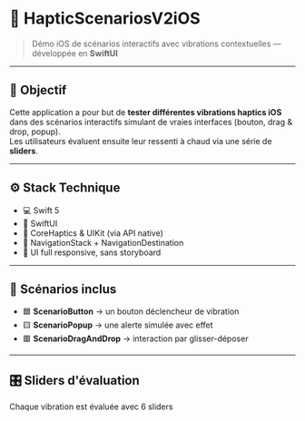 # 📱 HapticScenariosV2iOS

> Démo iOS de scénarios interactifs avec vibrations contextuelles — développée en **SwiftUI**

---

## 🎯 Objectif

Cette application a pour but de **tester différentes vibrations haptics iOS** dans des scénarios interactifs simulant de vraies interfaces (bouton, drag & drop, popup).  
Les utilisateurs évaluent ensuite leur ressenti à chaud via une série de **sliders**.

---

## ⚙️ Stack Technique

- 💻 Swift 5
- 🧱 SwiftUI
- 📱 CoreHaptics & UIKit (via API native)
- 🔁 NavigationStack + NavigationDestination
- 🎨 UI full responsive, sans storyboard

---

## 🧪 Scénarios inclus

- 🟦 **ScenarioButton** → un bouton déclencheur de vibration
- 🟨 **ScenarioPopup** → une alerte simulée avec effet
- 🟥 **ScenarioDragAndDrop** → interaction par glisser-déposer

---

## 🎛️ Sliders d'évaluation

Chaque vibration est évaluée avec 6 sliders
